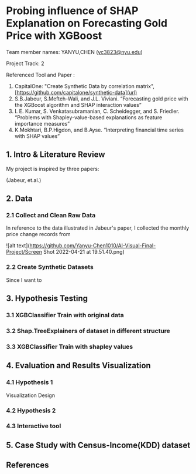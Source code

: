 # Probing influence of SHAP Explanation on Forecasting Gold Price with XGBoost

Team member names: YANYU,CHEN (yc3823@nyu.edu)

Project Track: 2

Referenced Tool and Paper :
1. CapitalOne: "Create Synthetic Data by correlation matrix", [https://github.com/capitalone/synthetic-data](url) 
2. S.B.Jabeur, S.Mefteh-Wali, and J.L. Viviani. “Forecasting gold price with the XGBoost algorithm and SHAP interaction values”
3. I. E. Kumar, S. Venkatasubramanian, C. Scheidegger, and S. Friedler. “Problems with Shapley-value-based explanations as feature importance measures”
4. K.Mokhtari, B.P.Higdon, and B.Ayse. “Interpreting financial time series with SHAP values”


## 1. Intro & Literature Review
My project is inspired by three papers:

(Jabeur, et.al.)




## 2. Data
### 2.1 Collect and Clean Raw Data

In reference to the data illustrated in Jabeur's paper, I collected the monthly price change records from 

![alt text](https://github.com/Yanyu-Chen1010/AI-Visual-Final-Project/Screen Shot 2022-04-21 at 19.51.40.png)


### 2.2 Create Synthetic Datasets

Since I want to 



## 3. Hypothesis Testing
### 3.1 XGBClassifier Train with original data

### 3.2 Shap.TreeExplainers of dataset in different structure

### 3.3 XGBClassifier Train with shapley values


## 4. Evaluation and Results Visualization

### 4.1 Hypothesis 1
Visualization Design

### 4.2 Hypothesis 2

### 4.3 Interactive tool


## 5. Case Study with Census-Income(KDD) dataset


## References 






